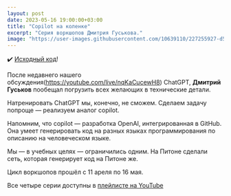 ```yaml
---
layout: post
date: 2023-05-16 19:00:00+03:00
title: "Copilot на коленке"
excerpt: "Серия воркшопов Дмитрия Гуськова."
image: "https://user-images.githubusercontent.com/10639110/227255927-d5d442cb-deca-4a7e-8ea0-6dbfa01af72f.png"
---
```


✔️ [Исходный код](https://github.com/bookofheavymetal/prog-msk-copilot)!

После недавнего нашего обсуждения(https://youtube.com/live/nqKaCucewH8) ChatGPT, **Дмитрий Гуськов** пообещал погрузить всех желающих в технические детали.

Натренировать ChatGPT мы, конечно, не сможем. Сделаем задачу попроще — реализуем аналог copilot.

Напомним, что copilot — разработка OpenAI, интегрированная в GitHub. Она умеет генерировать код на разных языках программирования по описанию на человеческом языке.

Мы — в учебных целях — ограничились одним. На Питоне сделали сеть, которая генерирует код на Питоне же.

Цикл воркшопов прошёл с 11 ареля по 16 мая.

Все четыре серии доступны в [плейлисте на YouTube](https://www.youtube.com/playlist?list=PLfkikHwnACaWtvqMdFOM8_mik-yEEaLm3)